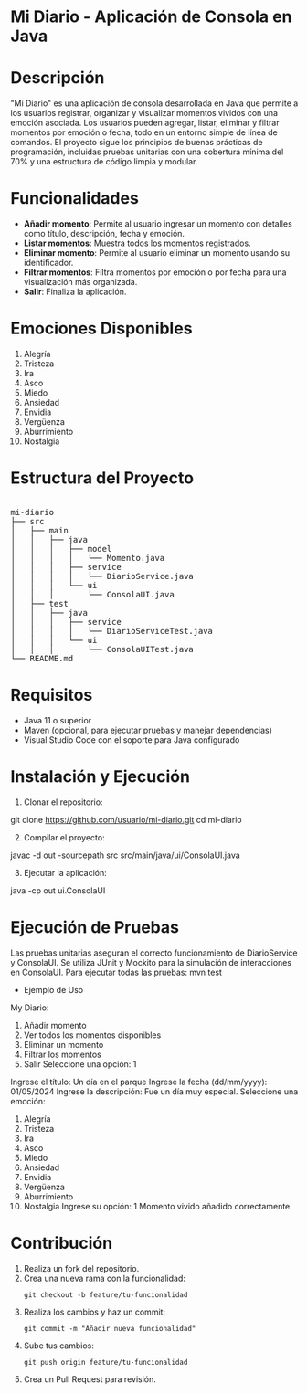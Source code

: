 # Mi Diario - Aplicación de Consola en Java
# Descripción
"Mi Diario" es una aplicación de consola desarrollada en Java que permite a los usuarios registrar, organizar y visualizar momentos vividos con una emoción asociada. Los usuarios pueden agregar, listar, eliminar y filtrar momentos por emoción o fecha, todo en un entorno simple de línea de comandos. El proyecto sigue los principios de buenas prácticas de programación, incluidas pruebas unitarias con una cobertura mínima del 70% y una estructura de código limpia y modular.
# Funcionalidades
<ul>
    <li><strong>Añadir momento</strong>: Permite al usuario ingresar un momento con detalles como título, descripción, fecha y emoción.</li>
    <li><strong>Listar momentos</strong>: Muestra todos los momentos registrados.</li>
    <li><strong>Eliminar momento</strong>: Permite al usuario eliminar un momento usando su identificador.</li>
    <li><strong>Filtrar momentos</strong>: Filtra momentos por emoción o por fecha para una visualización más organizada.</li>
    <li><strong>Salir</strong>: Finaliza la aplicación.</li>
</ul>

# Emociones Disponibles
<ol>
    <li>Alegría</li>
    <li>Tristeza</li>
    <li>Ira</li>
    <li>Asco</li>
    <li>Miedo</li>
    <li>Ansiedad</li>
    <li>Envidia</li>
    <li>Vergüenza</li>
    <li>Aburrimiento</li>
    <li>Nostalgia</li>
</ol>

# Estructura del Proyecto
<pre>

mi-diario
├── src
│   ├── main
│   │   ├── java
│   │   │   ├── model
│   │   │   │   └── Momento.java
│   │   │   ├── service
│   │   │   │   └── DiarioService.java
│   │   │   └── ui
│   │   │       └── ConsolaUI.java
│   ├── test
│   │   ├── java
│   │   │   ├── service
│   │   │   │   └── DiarioServiceTest.java
│   │   │   └── ui
│   │   │       └── ConsolaUITest.java
└── README.md
</pre>



# Requisitos
<ul>
    <li>Java 11 o superior</li>
    <li>Maven (opcional, para ejecutar pruebas y manejar dependencias)</li>
    <li>Visual Studio Code con el soporte para Java configurado</li>
</ul>

# Instalación y Ejecución
1. Clonar el repositorio:


git clone https://github.com/usuario/mi-diario.git
cd mi-diario

2. Compilar el proyecto:

javac -d out -sourcepath src src/main/java/ui/ConsolaUI.java

3. Ejecutar la aplicación:

java -cp out ui.ConsolaUI

# Ejecución de Pruebas
Las pruebas unitarias aseguran el correcto funcionamiento de DiarioService y ConsolaUI. Se utiliza JUnit y Mockito para la simulación de interacciones en ConsolaUI.
Para ejecutar todas las pruebas:
mvn test

* Ejemplo de Uso

My Diario:
1. Añadir momento
2. Ver todos los momentos disponibles
3. Eliminar un momento
4. Filtrar los momentos
5. Salir
Seleccione una opción: 1

Ingrese el título: Un día en el parque
Ingrese la fecha (dd/mm/yyyy): 01/05/2024
Ingrese la descripción: Fue un día muy especial.
Seleccione una emoción:
1. Alegría
2. Tristeza
3. Ira
4. Asco
5. Miedo
6. Ansiedad
7. Envidia
8. Vergüenza
9. Aburrimiento
10. Nostalgia
Ingrese su opción: 1
Momento vivido añadido correctamente.

# Contribución
<ol>
    <li>Realiza un fork del repositorio.</li>
    <li>Crea una nueva rama con la funcionalidad:
        <pre><code>git checkout -b feature/tu-funcionalidad</code></pre>
    </li>
    <li>Realiza los cambios y haz un commit:
        <pre><code>git commit -m "Añadir nueva funcionalidad"</code></pre>
    </li>
    <li>Sube tus cambios:
        <pre><code>git push origin feature/tu-funcionalidad</code></pre>
    </li>
    <li>Crea un Pull Request para revisión.</li>
</ol>